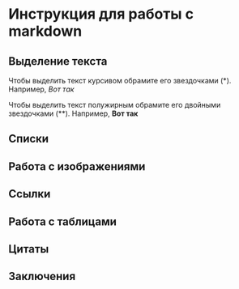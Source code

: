 # Инструкция для работы с markdown

## Выделение текста

Чтобы выделить текст курсивом обрамите его звездочками (*). Например, *Вот так*

Чтобы выделить текст полужирным обрамите его двойными звездочками (**). Например, **Вот так**

## Списки

## Работа с изображениями

## Ссылки

## Работа с таблицами

## Цитаты

## Заключения